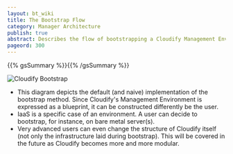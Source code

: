 ```yaml
---
layout: bt_wiki
title: The Bootstrap Flow
category: Manager Architecture
publish: true
abstract: Describes the flow of bootstrapping a Cloudify Management Environment
pageord: 300
---
```

{{% gsSummary %}}{{% /gsSummary %}}

![Cloudify Bootstrap](images/architecture/cloudify_flow_bootstrap.png)

* This diagram depicts the default (and naive) implementation of the bootstrap method. Since Cloudify's Management Environment is expressed as a blueprint, it can be constructed differently be the user.
* IaaS is a specific case of an environment. A user can decide to bootstrap, for instance, on bare metal server(s).
* Very advanced users can even change the structure of Cloudify itself (not only the infrastructure laid during bootstrap). This will be covered in the future as Cloudify becomes more and more modular.